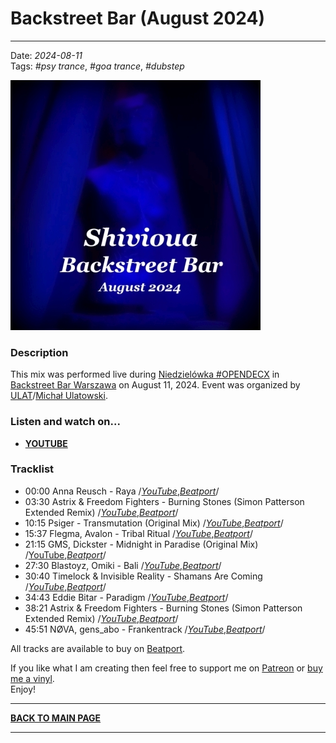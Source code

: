 # Backstreet Bar (August 2024) 

----

Date: *2024-08-11*  
Tags: *#psy trance*, *#goa trance*, *#dubstep*  

[![Shivioua - Backstreet Bar (August 2024)](./images/backstreet-bar-august-2024.jpg)](https://www.youtube.com/watch?v=_5GEcFGcYNU)

### Description

This mix was performed live during [Niedzielówka #OPENDECX](https://www.facebook.com/events/391416550625169/) 
in [Backstreet Bar Warszawa](https://www.instagram.com/backstreetbarwarszawa) on August 11, 2024. Event was organized by [ULAT](https://www.facebook.com/ulatdeejay/)/[Michał Ulatowski](https://www.instagram.com/ulat.music.techno/).

### Listen and watch on...

* [**YOUTUBE**](https://www.youtube.com/watch?v=_5GEcFGcYNU)   

### Tracklist

* 00:00 Anna Reusch - Raya
  /[_YouTube_](https://www.youtube.com/watch?v=yag489WpNZk),[_Beatport_](https://www.beatport.com/track/raya/19111727)/  
* 03:30 Astrix & Freedom Fighters - Burning Stones (Simon Patterson Extended Remix)
  /[_YouTube_](https://www.youtube.com/watch?v=vvyg5M423vM),[_Beatport_](https://www.beatport.com/track/burning-stones/15657513)/  
* 10:15 Psiger - Transmutation (Original Mix)
  /[_YouTube_](https://www.youtube.com/watch?v=Z4Rqqpn7wlA),[_Beatport_](https://www.beatport.com/release/transmutation/4637639)/  
* 15:37 Flegma, Avalon - Tribal Ritual
  /[_YouTube_](https://www.youtube.com/watch?v=eHBLJn41MFk),[_Beatport_](https://www.beatport.com/track/tribal-ritual/19241791)/  
* 21:15 GMS, Dickster - Midnight in Paradise (Original Mix)
  /[YouTube](https://www.youtube.com/watch?v=QEtjqtPgjKA),[_Beatport_](https://www.beatport.com/track/midnight-in-paradise/19088503)/  
* 27:30 Blastoyz, Omiki - Bali
  /[_YouTube_](https://www.youtube.com/watch?v=LuJVM3YIkvg),[_Beatport_](https://www.beatport.com/track/bali/15629402)/  
* 30:40 Timelock & Invisible Reality - Shamans Are Coming
  /[_YouTube_](https://www.youtube.com/watch?v=5QsOp8QzQlI),[_Beatport_](https://www.beatport.com/track/shamans-are-coming/15624208)/  
* 34:43 Eddie Bitar - Paradigm
  /[_YouTube_](https://www.youtube.com/watch?v=nakLhy3E6rw),[_Beatport_](https://www.beatport.com/track/paradigm/15648439)/  
* 38:21 Astrix & Freedom Fighters - Burning Stones (Simon Patterson Extended Remix)
  /[_YouTube_](https://www.youtube.com/watch?v=vvyg5M423vM),[_Beatport_](https://www.beatport.com/track/burning-stones/15657513)/  
* 45:51 NØVA, gens_abo - Frankentrack
  /[_YouTube_](https://www.youtube.com/watch?v=kHHDeESosZg),[_Beatport_](https://www.beatport.com/track/frankentrack/19324211)/  

All tracks are available to buy on <a href="http://beatport.com" target="_blank">Beatport</a>. 

If you like what I am creating then feel free to support me on [Patreon](https://www.patreon.com/shivioua) or [buy me a vinyl](https://www.buymeacoffee.com/shivioua).  
Enjoy!  

----

[**BACK TO MAIN PAGE**](./README.md)

---- 